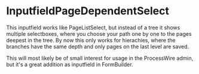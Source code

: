 # InputfieldPageDependentSelect

This inputfield works like PageListSelect, but instead of a tree it shows multiple selectboxes, where you choose your path one by one to the pages deepest in the tree. By now this only works for hierachies, where the branches have the same depth and only pages on the last level are saved. 

This will most likely be of small interest for usage in the ProcessWire admin, but it's a great addition as inputfield in FormBuilder.
